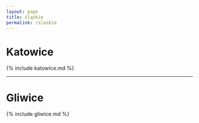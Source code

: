 ```yaml
---
layout: page
title: śląskie
permalink: /slaskie
---
```


# Katowice

{% include katowice.md %}

---

# Gliwice

{% include gliwice.md %}
